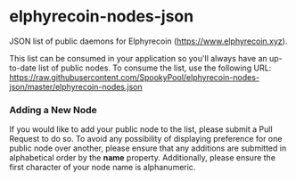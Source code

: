 # elphyrecoin-nodes-json

JSON list of public daemons for Elphyrecoin (https://www.elphyrecoin.xyz).

This list can be consumed in your application so you'll always have an up-to-date list of public nodes. To consume the list, use the following URL: https://raw.githubusercontent.com/SpookyPool/elphyrecoin-nodes-json/master/elphyrecoin-nodes.json

### Adding a New Node

If you would like to add your public node to the list, please submit a Pull Request to do so. To avoid any possibility of displaying preference for one public node over another, please ensure that any additions are submitted in alphabetical order by the **name** property. Additionally, please ensure the first character of your node name is alphanumeric.

